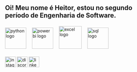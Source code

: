 <h2 align="left">Oi! Meu nome é Heitor, estou no segundo período de Engenharia de Software.</h2>

###

<div align="left">
  <img src="https://img.icons8.com/?size=100&id=l75OEUJkPAk4&format=png&color=000000" height="70" style="margin-right: 15px;" alt="python logo"/>
  <img src="https://img.icons8.com/?size=100&id=Ny0t2MYrJ70p&format=png&color=000000" height="70" style="margin-right: 15px;" alt="power bi logo"/>
  <img src="https://img.icons8.com/?size=100&id=117561&format=png&color=000000" height="75" style="margin-right: 15px;" alt="excel logo"/>
  <img src="https://img.icons8.com/?size=100&id=ZLWYCoOSfqql&format=png&color=000000" height="70" alt="sql logo"/>
</div>

###

<div align="left">
  <a href="https://www.instagram.com/publio.heitor/">
  <img src="https://img.shields.io/static/v1?message=Instagram&logo=instagram&label=&color=E4405F&logoColor=white&labelColor=&style=for-the-badge" height="35" alt="instagram logo"  /></a>
  <a href="https://discord.com/channels/@heitor.publio">
  <img src="https://img.shields.io/static/v1?message=Discord&logo=discord&label=&color=7289DA&logoColor=white&labelColor=&style=for-the-badge" height="35" alt="discord logo"  /></a>
  <a href="https://www.linkedin.com/in/heitorp%C3%BAblio/">
  <img src="https://img.shields.io/static/v1?message=LinkedIn&logo=linkedin&label=&color=0077B5&logoColor=white&labelColor=&style=for-the-badge" height="35" alt="linkedin logo"  /></a>
</div>

###
